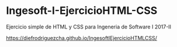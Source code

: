 # Ingesoft-I-EjercicioHTML-CSS

Ejercicio simple de HTML y CSS para Ingeneria de Software I 2017-II

https://diefrodriguezcha.github.io/IngesoftIEjercicioHTMLCSS/
